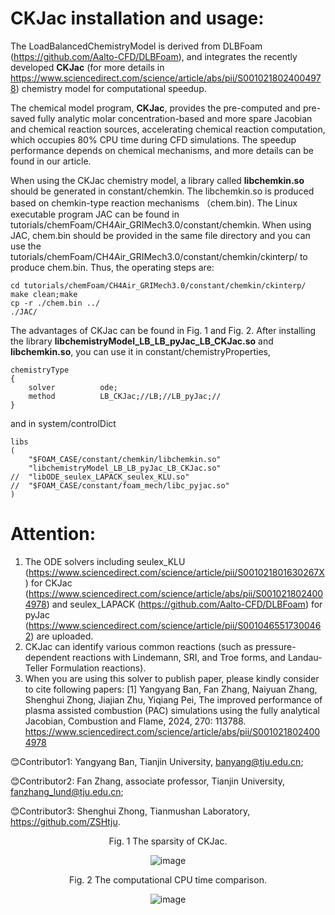 # CKJac installation and usage:
   The LoadBalancedChemistryModel is derived from DLBFoam (https://github.com/Aalto-CFD/DLBFoam), and integrates the recently developed **CKJac** (for more details in https://www.sciencedirect.com/science/article/abs/pii/S0010218024004978) chemistry model for computational speedup.

   The chemical model program, **CKJac**, provides the pre-computed and pre-saved fully analytic molar concentration-based and more spare Jacobian and chemical reaction sources, accelerating chemical reaction computation, which occupies 80% CPU time during CFD simulations. The speedup performance depends on chemical mechanisms, and more details can be found in our article.

   When using the CKJac chemistry model, a library called **libchemkin.so** should be generated in constant/chemkin. The libchemkin.so is produced based on chemkin-type reaction mechanisms （chem.bin). The Linux executable program JAC can be found in tutorials/chemFoam/CH4Air_GRIMech3.0/constant/chemkin. When using JAC, chem.bin should be provided in the same file directory and you can use the tutorials/chemFoam/CH4Air_GRIMech3.0/constant/chemkin/ckinterp/ to produce chem.bin. Thus, the operating steps are:

```
cd tutorials/chemFoam/CH4Air_GRIMech3.0/constant/chemkin/ckinterp/
make clean;make
cp -r ./chem.bin ../
./JAC/
```
   
   The advantages of CKJac can be found in Fig. 1 and Fig. 2. After installing the library **libchemistryModel_LB_LB_pyJac_LB_CKJac.so** and **libchemkin.so**, you can use it in constant/chemistryProperties,

```
chemistryType
{
    solver          ode;
    method          LB_CKJac;//LB;//LB_pyJac;//
}
```

and in system/controlDict
```
libs
(
	"$FOAM_CASE/constant/chemkin/libchemkin.so"
	"libchemistryModel_LB_LB_pyJac_LB_CKJac.so"
//	"libODE_seulex_LAPACK_seulex_KLU.so"
//	"$FOAM_CASE/constant/foam_mech/libc_pyjac.so"
)
```

# Attention:
   1. The ODE solvers including seulex_KLU (https://www.sciencedirect.com/science/article/pii/S001021801630267X) for CKJac (https://www.sciencedirect.com/science/article/abs/pii/S0010218024004978) and seulex_LAPACK (https://github.com/Aalto-CFD/DLBFoam) for pyJac (https://www.sciencedirect.com/science/article/pii/S0010465517300462) are uploaded. 
   2. CKJac can identify various common reactions (such as pressure-dependent reactions with Lindemann, SRI, and Troe forms, and Landau-Teller Formulation reactions).
   3. When you are using this solver to publish paper, please kindly consider to cite following papers:
[1] Yangyang Ban, Fan Zhang, Naiyuan Zhang, Shenghui Zhong, Jiajian Zhu, Yiqiang Pei, The improved performance of plasma assisted combustion (PAC) simulations using the fully analytical Jacobian, Combustion and Flame, 2024, 270: 113788. https://www.sciencedirect.com/science/article/abs/pii/S0010218024004978 


:blush:Contributor1: Yangyang Ban, Tianjin University, banyang@tju.edu.cn; 


:blush:Contributor2: Fan Zhang, associate professor, Tianjin University, fanzhang_lund@tju.edu.cn; 


:blush:Contributor3: Shenghui Zhong, Tianmushan Laboratory, https://github.com/ZSHtju. 



<div align=center>
Fig. 1 The sparsity of CKJac.

![image](https://github.com/user-attachments/assets/3f202ddb-3050-4888-8d06-fc7e96d06ec2)


<div align=center>
Fig. 2 The computational CPU time comparison.

![image](https://github.com/user-attachments/assets/0d170cf7-4d10-4ded-9267-55c165c5cbcf)


